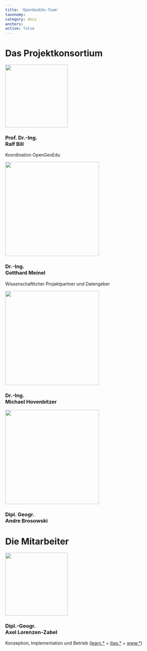 ```yaml
---
title: 'OpenGeoEdu-Team'
taxonomy:
category: docs
anchors:
active: false
---
```


# Das Projektkonsortium
<div class="row">
    <div class="col-6 col-lg-4">
        <img src="/images/staff/Ralf_Bill_1335a.jpg" class="center-block img-fluid my-3 rounded-circle" width="200"
            height="200">
        <h3 class="mb-0 text-center">
            Prof. Dr.-Ing.<br>
            <b>Ralf Bill</b>
        </h3>
        <p class="text-muted text-center">Koordination OpenGeoEdu</p>
    </div>
    <div class="col-6 col-lg-4">
        <img src="/images/staff/people_3.jpg" class="center-block img-fluid my-3 rounded-circle" width="300">
        <h3 class="mb-0">
            Dr.-Ing. <br>
            <b>Gotthard Meinel</b>
        </h3>
        <p class="text-muted">Wissenschaftlicher Projektpartner und Datengeber</p>
    </div>
    <div class="col-6 col-lg-4">
        <img src="/images/staff/people_4.jpg" class="center-block img-fluid my-3 rounded-circle" width="300">
        <h3 class="mb-0">
            Dr.-Ing. <br>
            <b>Michael Hovenbitzer</b>
        </h3>
        <p class="text-muted"></p>
    </div>
    <div class="col-6 col-lg-4">
        <img src="/images/staff/people_5.jpg" class="center-block img-fluid my-3 rounded-circle" width="300">
        <h3 class="mb-0">
            Dipl. Geogr.<br>
            <b>Andre Brosowski</b>
        </h3>
        <p class="text-muted"></p>
    </div>
</div>

# Die Mitarbeiter
<div class="row">
    <div class="col-6 col-lg-4">
        <img src="/images/staff/Lorenzen-Zabel_1370a.jpg" class="center-block img-fluid my-3 rounded-circle" width="200"
            height="200">
        <h3 class="mb-0 text-center">
            Dipl.-Geogr.<br>
            <b>Axel Lorenzen-Zabel</b>
        </h3>
        <p class="text-muted text-center">Konzeption, Implementation und Betrieb (<a href="learn.opengeoedu.de">learn.*</a>
            + <a href="ilias.opengeoedu.de">ilias.*</a> + <a href="www.opengeoedu.de">www.*</a>)</p>
    </div>
</div>
